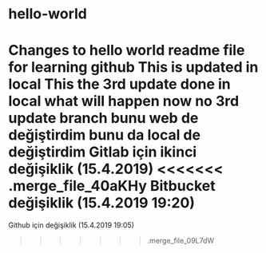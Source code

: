 # hello-world
Changes to hello world readme file for learning github
This is updated in local
This the 3rd update done in local
what will happen now no 3rd update branch
bunu web de değiştirdim
bunu da local de değiştirdim
Gitlab için ikinci değişiklik (15.4.2019)
<<<<<<< .merge_file_40aKHy
Bitbucket değişiklik (15.4.2019 19:20)
=======
Github için değişiklik (15.4.2019 19:05)
>>>>>>> .merge_file_09L7dW
